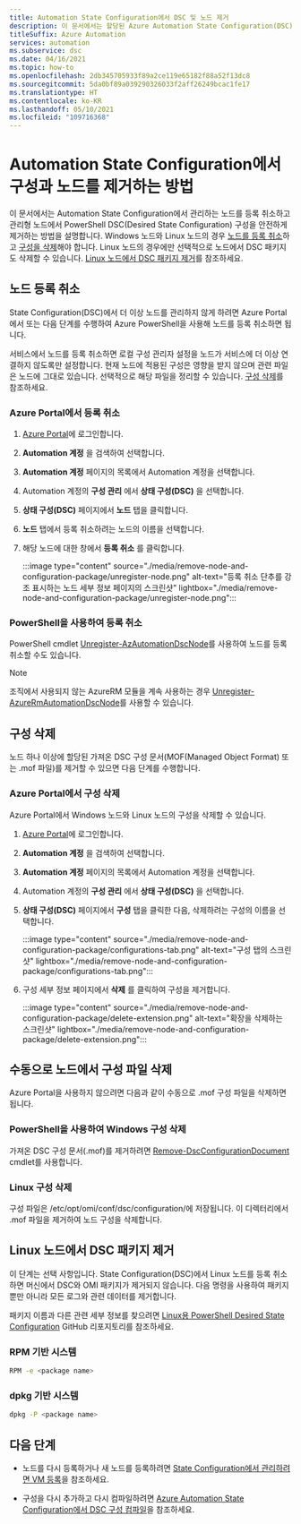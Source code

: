 ```yaml
---
title: Automation State Configuration에서 DSC 및 노드 제거
description: 이 문서에서는 할당된 Azure Automation State Configuration(DSC) 구성 문서를 제거하고 관리형 노드를 등록 취소하는 방법을 설명합니다.
titleSuffix: Azure Automation
services: automation
ms.subservice: dsc
ms.date: 04/16/2021
ms.topic: how-to
ms.openlocfilehash: 2db345705933f89a2ce119e65182f88a52f13dc8
ms.sourcegitcommit: 5da0bf89a039290326033f2aff26249bcac1fe17
ms.translationtype: HT
ms.contentlocale: ko-KR
ms.lasthandoff: 05/10/2021
ms.locfileid: "109716368"
---
```

# <a name="how-to-remove-a-configuration-and-node-from-automation-state-configuration"></a>Automation State Configuration에서 구성과 노드를 제거하는 방법

이 문서에서는 Automation State Configuration에서 관리하는 노드를 등록 취소하고 관리형 노드에서 PowerShell DSC(Desired State Configuration) 구성을 안전하게 제거하는 방법을 설명합니다. Windows 노드와 Linux 노드의 경우 [노드를 등록 취소](#unregister-a-node)하고 [구성을 삭제](#delete-a-configuration-from-the-azure-portal)해야 합니다. Linux 노드의 경우에만 선택적으로 노드에서 DSC 패키지도 삭제할 수 있습니다. [Linux 노드에서 DSC 패키지 제거](#remove-the-dsc-package-from-a-linux-node)를 참조하세요.

## <a name="unregister-a-node"></a>노드 등록 취소

State Configuration(DSC)에서 더 이상 노드를 관리하지 않게 하려면 Azure Portal에서 또는 다음 단계를 수행하여 Azure PowerShell을 사용해 노드를 등록 취소하면 됩니다.

서비스에서 노드를 등록 취소하면 로컬 구성 관리자 설정을 노드가 서비스에 더 이상 연결하지 않도록만 설정합니다. 현재 노드에 적용된 구성은 영향을 받지 않으며 관련 파일은 노드에 그대로 있습니다. 선택적으로 해당 파일을 정리할 수 있습니다. [구성 삭제](#delete-a-configuration)를 참조하세요.

### <a name="unregister-in-the-azure-portal"></a>Azure Portal에서 등록 취소

1. [Azure Portal](https://portal.azure.com)에 로그인합니다.
1. **Automation 계정** 을 검색하여 선택합니다.
1. **Automation 계정** 페이지의 목록에서 Automation 계정을 선택합니다.
1. Automation 계정의 **구성 관리** 에서 **상태 구성(DSC)** 을 선택합니다.
1. **상태 구성(DSC)** 페이지에서 **노드** 탭을 클릭합니다.
1. **노드** 탭에서 등록 취소하려는 노드의 이름을 선택합니다.
1. 해당 노드에 대한 창에서 **등록 취소** 를 클릭합니다.

   :::image type="content" source="./media/remove-node-and-configuration-package/unregister-node.png" alt-text="등록 취소 단추를 강조 표시하는 노드 세부 정보 페이지의 스크린샷" lightbox="./media/remove-node-and-configuration-package/unregister-node.png":::

### <a name="unregister-using-powershell"></a>PowerShell을 사용하여 등록 취소

PowerShell cmdlet [Unregister-AzAutomationDscNode](/powershell/module/az.automation/unregister-azautomationdscnode)를 사용하여 노드를 등록 취소할 수도 있습니다.

>[!NOTE]
>조직에서 사용되지 않는 AzureRM 모듈을 계속 사용하는 경우 [Unregister-AzureRmAutomationDscNode](/powershell/module/azurerm.automation/unregister-azurermautomationdscnode)를 사용할 수 있습니다.

## <a name="delete-a-configuration"></a>구성 삭제

노드 하나 이상에 할당된 가져온 DSC 구성 문서(MOF(Managed Object Format) 또는 .mof 파일)를 제거할 수 있으면 다음 단계를 수행합니다.

### <a name="delete-a-configuration-from-the-azure-portal"></a>Azure Portal에서 구성 삭제

Azure Portal에서 Windows 노드와 Linux 노드의 구성을 삭제할 수 있습니다.

1. [Azure Portal](https://portal.azure.com)에 로그인합니다.
1. **Automation 계정** 을 검색하여 선택합니다.
1. **Automation 계정** 페이지의 목록에서 Automation 계정을 선택합니다.
1. Automation 계정의 **구성 관리** 에서 **상태 구성(DSC)** 을 선택합니다.
1. **상태 구성(DSC)** 페이지에서 **구성** 탭을 클릭한 다음, 삭제하려는 구성의 이름을 선택합니다.

   :::image type="content" source="./media/remove-node-and-configuration-package/configurations-tab.png" alt-text="구성 탭의 스크린샷" lightbox="./media/remove-node-and-configuration-package/configurations-tab.png":::

1. 구성 세부 정보 페이지에서 **삭제** 를 클릭하여 구성을 제거합니다.

   :::image type="content" source="./media/remove-node-and-configuration-package/delete-extension.png" alt-text="확장을 삭제하는 스크린샷" lightbox="./media/remove-node-and-configuration-package/delete-extension.png":::

## <a name="manually-delete-a-configuration-file-from-a-node"></a>수동으로 노드에서 구성 파일 삭제

Azure Portal을 사용하지 않으려면 다음과 같이 수동으로 .mof 구성 파일을 삭제하면 됩니다.

### <a name="delete-a-windows-configuration-using-powershell"></a>PowerShell을 사용하여 Windows 구성 삭제

가져온 DSC 구성 문서(.mof)를 제거하려면 [Remove-DscConfigurationDocument](/powershell/module/psdesiredstateconfiguration/remove-dscconfigurationdocument) cmdlet를 사용합니다.

### <a name="delete-a-linux-configuration"></a>Linux 구성 삭제

구성 파일은 /etc/opt/omi/conf/dsc/configuration/에 저장됩니다. 이 디렉터리에서 .mof 파일을 제거하여 노드 구성을 삭제합니다.

## <a name="remove-the-dsc-package-from-a-linux-node"></a>Linux 노드에서 DSC 패키지 제거

이 단계는 선택 사항입니다. State Configuration(DSC)에서 Linux 노드를 등록 취소하면 머신에서 DSC와 OMI 패키지가 제거되지 않습니다. 다음 명령을 사용하여 패키지뿐만 아니라 모든 로그와 관련 데이터를 제거합니다.

패키지 이름과 다른 관련 세부 정보를 찾으려면 [Linux용 PowerShell Desired State Configuration](https://github.com/Microsoft/PowerShell-DSC-for-Linux) GitHub 리포지토리를 참조하세요.

### <a name="rpm-based-systems"></a>RPM 기반 시스템

```bash
RPM -e <package name>
``` 

### <a name="dpkg-based-systems"></a>dpkg 기반 시스템

```bash
dpkg -P <package name>
```

 ## <a name="next-steps"></a>다음 단계

- 노드를 다시 등록하거나 새 노드를 등록하려면 [State Configuration에서 관리하려면 VM 등록](../tutorial-configure-servers-desired-state.md#register-a-vm-to-be-managed-by-state-configuration)을 참조하세요.

- 구성을 다시 추가하고 다시 컴파일하려면 [Azure Automation State Configuration에서 DSC 구성 컴파일](../automation-dsc-compile.md)을 참조하세요.